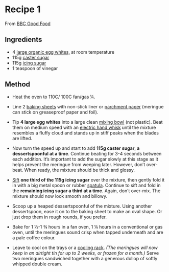 # Recipe 1

From [BBC Good Food](https://www.bbcgoodfood.com/recipes/ultimate-meringue)

## Ingredients 

- 4 [large organic egg whites,](https://www.bbcgoodfood.com/glossary/egg-glossary) at room temperature
- 115g [caster sugar](https://www.bbcgoodfood.com/glossary/sugar-glossary)
- 115g [icing sugar](https://www.bbcgoodfood.com/glossary/sugar-glossary)
- 1 teaspoon of vinegar

## Method
- Heat the oven to 110C/ 100C fan/gas ¼.

- Line 2 [baking sheets](https://www.bbcgoodfood.com/content/kimberley-wilsons-top-5-baking-trays) with non-stick liner or [parchment paper](https://www.bbcgoodfood.com/howto/guide/baking-equipment) (meringue can stick on greaseproof paper and foil).

- Tip **4 large egg whites** into a large clean [mixing bowl](https://www.bbcgoodfood.com/content/top-five-mixing-bowls) (not plastic). Beat them on medium speed with an [electric hand whisk](https://www.bbcgoodfood.com/review/best-whisks) until the mixture resembles a fluffy cloud and stands up in stiff peaks when the blades are lifted.

- Now turn the speed up and start to add **115g caster sugar**, **a dessertspoonful at a time**. Continue beating for 3-4 seconds between each addition. It’s important to add the sugar slowly at this stage as it helps prevent the meringue from weeping later. However, don’t over-beat. When ready, the mixture should be thick and glossy.

 - [Sift](https://www.bbcgoodfood.com/review/best-flour-sifters) **one third of the 115g icing sugar** over the mixture, then gently fold it in with a big metal spoon or rubber [spatula](https://www.bbcgoodfood.com/review/best-spatulas). Continue to sift and fold in the **remaining icing sugar a third at a time**. Again, don’t over-mix. The mixture should now look smooth and billowy.

- Scoop up a heaped dessertspoonful of the mixture. Using another dessertspoon, ease it on to the baking sheet to make an oval shape. Or just drop them in rough rounds, if you prefer.

- Bake for 1 ½-1 ¾ hours in a fan oven, 1 ¼ hours in a conventional or gas oven, until the meringues sound crisp when tapped underneath and are a pale coffee colour.

- Leave to cool on the trays or a [cooling rack](https://www.bbcgoodfood.com/howto/guide/baking-equipment). _(The meringues will now keep in an airtight tin for up to 2 weeks, or frozen for a month.)_ Serve two meringues sandwiched together with a generous dollop of softly whipped double cream.